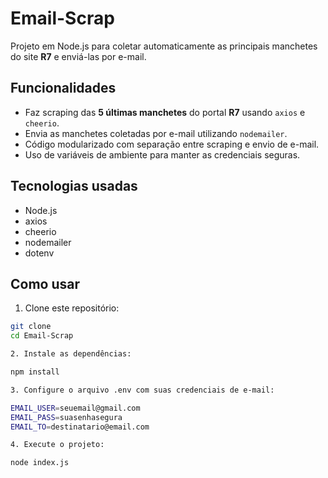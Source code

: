 # Email-Scrap

Projeto em Node.js para coletar automaticamente as principais manchetes do site **R7** e enviá-las por e-mail.

## Funcionalidades

- Faz scraping das **5 últimas manchetes** do portal **R7** usando `axios` e `cheerio`.  
- Envia as manchetes coletadas por e-mail utilizando `nodemailer`.  
- Código modularizado com separação entre scraping e envio de e-mail.  
- Uso de variáveis de ambiente para manter as credenciais seguras.

## Tecnologias usadas

- Node.js  
- axios  
- cheerio  
- nodemailer  
- dotenv

## Como usar

1. Clone este repositório:

```bash
git clone  
cd Email-Scrap

2. Instale as dependências:

npm install

3. Configure o arquivo .env com suas credenciais de e-mail:

EMAIL_USER=seuemail@gmail.com
EMAIL_PASS=suasenhasegura
EMAIL_TO=destinatario@email.com

4. Execute o projeto:

node index.js





